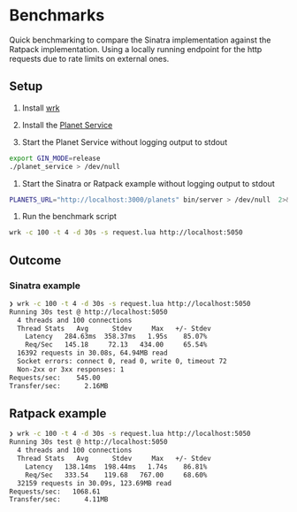 # Benchmarks

Quick benchmarking to compare the Sinatra implementation against the Ratpack implementation. Using a locally running endpoint for the http requests due to rate limits on external ones.

## Setup

1. Install [wrk](https://github.com/wg/wrk)

1. Install the [Planet Service](https://github.com/klappradla/planet_service)

1. Start the Planet Service without logging output to stdout

  ```sh
  export GIN_MODE=release
  ./planet_service > /dev/null
  ```

1. Start the Sinatra or Ratpack example without logging output to stdout

  ```sh
  PLANETS_URL="http://localhost:3000/planets" bin/server > /dev/null  2>&1 &
  ```

1. Run the benchmark script

  ```sh
  wrk -c 100 -t 4 -d 30s -s request.lua http://localhost:5050
  ```

## Outcome

### Sinatra example

```sh
❯ wrk -c 100 -t 4 -d 30s -s request.lua http://localhost:5050
Running 30s test @ http://localhost:5050
  4 threads and 100 connections
  Thread Stats   Avg      Stdev     Max   +/- Stdev
    Latency   284.63ms  358.37ms   1.95s    85.07%
    Req/Sec   145.18     72.13   434.00     65.54%
  16392 requests in 30.08s, 64.94MB read
  Socket errors: connect 0, read 0, write 0, timeout 72
  Non-2xx or 3xx responses: 1
Requests/sec:    545.00
Transfer/sec:      2.16MB
```

## Ratpack example

```sh
❯ wrk -c 100 -t 4 -d 30s -s request.lua http://localhost:5050
Running 30s test @ http://localhost:5050
  4 threads and 100 connections
  Thread Stats   Avg      Stdev     Max   +/- Stdev
    Latency   138.14ms  198.44ms   1.74s    86.81%
    Req/Sec   333.54    119.68   767.00     68.60%
  32159 requests in 30.09s, 123.69MB read
Requests/sec:   1068.61
Transfer/sec:      4.11MB
```
